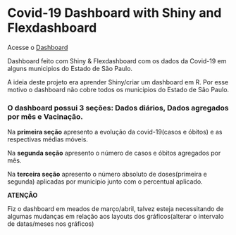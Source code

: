 
# Covid-19 Dashboard with Shiny and Flexdashboard

Acesse o [Dashboard](https://caio-martins.shinyapps.io/covid_dashboard/)

Dashboard feito com Shiny & Flexdashboard com os dados da Covid-19 em alguns municipios do Estado de São Paulo.


A ideia deste projeto era aprender Shiny/criar um dashboard em R. Por esse motivo o dashboard não cobre todos os municipios do Estado de São Paulo. 


### O dashboard possui 3 seções: Dados diários, Dados agregados por mês e Vacinação.


Na **primeira seção** apresento a evolução da covid-19(casos e óbitos) e as respectivas médias móveis.

Na **segunda seção** apresento o número de casos e óbitos agregados por mês.

Na **terceira seção** apresento o número absoluto de doses(primeira e segunda) aplicadas por municipio junto com o percentual aplicado.


**ATENÇÂO** 

Fiz o dashboard em meados de março/abril, talvez esteja necessitando de algumas mudanças em relação aos layouts dos gráficos(alterar o intervalo de datas/meses nos gráficos)
